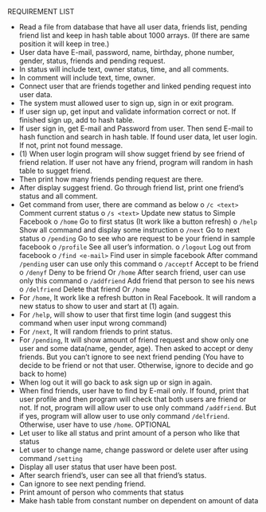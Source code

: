 REQUIREMENT LIST
-	Read a file from database that have all user data, friends list, pending friend list and keep in hash table about 1000  arrays. (If there are same position it will keep in tree.)
-	User data have E-mail, password, name, birthday, phone number, gender, status, friends and pending request.
-	In status will include text, owner status, time, and all comments.
-	In comment will include text, time, owner.
-	Connect user that are friends together and linked pending request into user data.
-	The system must allowed user to sign up, sign in or exit program. 
-	If user sign up, get input and validate information correct or not. If finished sign up, add to hash table.
-	If user sign in, get E-mail and Password from user. Then send E-mail to hash function and search in hash table. If found user data, let user login. If not, print not found message.
-	(1) When user login program will show sugget friend by see friend of friend relation. If user not have any friend, program will random in hash table to sugget friend.
-	Then print how many friends pending request are there.
-	After display suggest friend. Go through friend list, print one friend’s status and all comment.
-	Get command from user, there are command as below
o	`/c <text>` 	Comment current status
o	`/s <text>` 	Update new status to Simple Facebook
o	`/home`	Go to first status (It work like a button refresh)
o	`/help`	Show all command and display some instruction
o	`/next`	Go to next status
o	 `/pending`	Go to see who are request to be your friend in sample facebook
o	 `/profile`	See all user’s information.
o	`/logout`	Log out from facebook
o	`/find <e-mail>` 	Find user in simple facebook
After command `/pending` user can use only this command
o	`/acceptf`	Accept to be friend
o	`/denyf`	Deny to be friend
Or `/home`
After search friend, user can use only this command
o	 `/addfriend` 	Add friend that person to see his news
o	`/delfriend`  	Delete that friend
Or `/home`
-	For `/home`, It work like a refresh button in Real Facebook. It will random a new status to show to user and start at (1) again.
-	For `/help`, will show to user that first time login (and suggest this command when user input wrong command)
-	For `/next`, It will random friends to print status.
-	For `/pending`, It will show amount of friend request and show only one user and some data(name, gender, age). Then asked to accept or deny friends. But you can’t ignore to see next friend pending (You have to decide to be friend or not that user. Otherwise, ignore to  decide and go back to home)
-	When log out it will go back to ask sign up or sign in again.
-	When find friends, user have to find by E-mail only. If found, print that user profile and then program will check that both users are friend or not. If not, program will allow user to use only command `/addfriend`. But if yes, program will allow user to use only command `/delfriend`. Otherwise, user have to use `/home`.
OPTIONAL
-	Let user to like all status and print amount of a person who like that status
-	Let user to change name, change password or delete user after using command `/setting`
-	Display all user status that user have been post.
-	After search friend’s, user can see all that friend’s status.
-	Can ignore to see next pending friend.
-	Print amount of person who comments that status
-	Make hash table from constant number on dependent on amount of data


